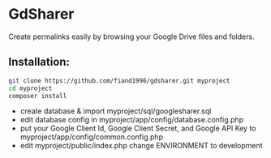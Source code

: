 # GdSharer
Create permalinks easily by browsing your Google Drive files and folders.

## Installation:
```bash 
git clone https://github.com/fiand1996/gdsharer.git myproject 
cd myproject
composer install
```
- create database &amp; import myproject/sql/googlesharer.sql
- edit database config in myproject/app/config/database.config.php
- put your Google Client Id, Google Client Secret, and Google API Key to myproject/app/config/common.config.php
- edit myproject/public/index.php change ENVIRONMENT to development